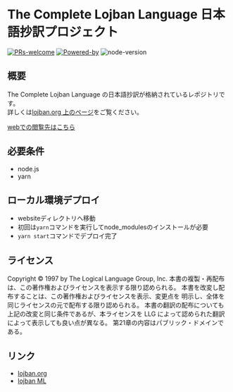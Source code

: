 # The Complete Lojban Language 日本語抄訳プロジェクト

[![PRs-welcome](https://img.shields.io/badge/PRs-welcome-brightgreen)](http://mw.lojban.org/papri/the_Complete_Lojban_Language_%E6%97%A5%E6%9C%AC%E8%AA%9E%E6%8A%84%E8%A8%B3) [![Powered-by](https://img.shields.io/badge/powered%20by-Docusaurus%202-brightgreen)](https://docusaurus.io/) ![node-version](https://img.shields.io/badge/node-17.0.1-blue)  

## 概要
The Complete Lojban Language の日本語抄訳が格納されているレポジトリです。  
詳しくは[lojban.org 上のページ](http://mw.lojban.org/papri/the_Complete_Lojban_Language_%E6%97%A5%E6%9C%AC%E8%AA%9E%E6%8A%84%E8%A8%B3)をご覧ください。

[webでの閲覧先はこちら](http://ponjbogri.github.io/cll-ja/)  

## 必要条件
  
- node.js
- yarn

## ローカル環境デプロイ

- websiteディレクトリへ移動
- 初回は`yarn`コマンドを実行してnode_modulesのインストールが必要
- `yarn start`コマンドでデプロイ完了

## ライセンス

Copyright © 1997 by The Logical Language Group, Inc. 本書の複製・再配布は、この著作権およびライセンスを表示する限り認められる。 本書を改変し配布することは、この著作権およびライセンスを表示、変更点を 明示し、全体を同じライセンスの元で配布する限り認められる。 本書の翻訳の配布についても上記の改変と同じ条件であるが、本ライセンスを LLG によって認められた翻訳によって表示しても良い点が異なる。 第21章の内容はパブリック・ドメインである。

## リンク
- [lojban.org](https://mw.lojban.org/index.php?title=Lojban)
- [lojban ML](https://groups.google.com/g/lojban)
